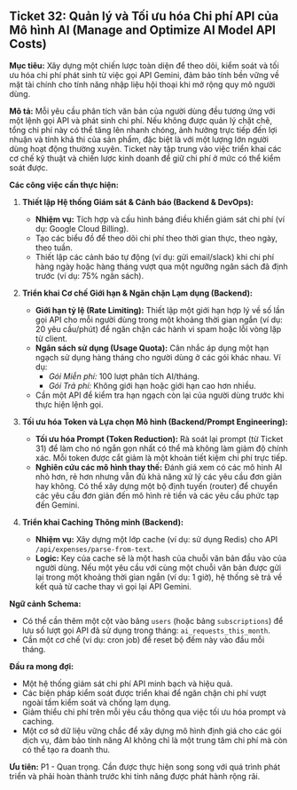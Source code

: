 ## Ticket 32: Quản lý và Tối ưu hóa Chi phí API của Mô hình AI (Manage and Optimize AI Model API Costs)

**Mục tiêu:** Xây dựng một chiến lược toàn diện để theo dõi, kiểm soát và tối ưu hóa chi phí phát sinh từ việc gọi API Gemini, đảm bảo tính bền vững về mặt tài chính cho tính năng nhập liệu hội thoại khi mở rộng quy mô người dùng.

**Mô tả:**
Mỗi yêu cầu phân tích văn bản của người dùng đều tương ứng với một lệnh gọi API và phát sinh chi phí. Nếu không được quản lý chặt chẽ, tổng chi phí này có thể tăng lên nhanh chóng, ảnh hưởng trực tiếp đến lợi nhuận và tính khả thi của sản phẩm, đặc biệt là với một lượng lớn người dùng hoạt động thường xuyên. Ticket này tập trung vào việc triển khai các cơ chế kỹ thuật và chiến lược kinh doanh để giữ chi phí ở mức có thể kiểm soát được.

**Các công việc cần thực hiện:**

1.  **Thiết lập Hệ thống Giám sát & Cảnh báo (Backend & DevOps):**
    -   **Nhiệm vụ:** Tích hợp và cấu hình bảng điều khiển giám sát chi phí (ví dụ: Google Cloud Billing).
    -   Tạo các biểu đồ để theo dõi chi phí theo thời gian thực, theo ngày, theo tuần.
    -   Thiết lập các cảnh báo tự động (ví dụ: gửi email/slack) khi chi phí hàng ngày hoặc hàng tháng vượt qua một ngưỡng ngân sách đã định trước (ví dụ: 75% ngân sách).

2.  **Triển khai Cơ chế Giới hạn & Ngăn chặn Lạm dụng (Backend):**
    -   **Giới hạn tỷ lệ (Rate Limiting):** Thiết lập một giới hạn hợp lý về số lần gọi API cho mỗi người dùng trong một khoảng thời gian ngắn (ví dụ: 20 yêu cầu/phút) để ngăn chặn các hành vi spam hoặc lỗi vòng lặp từ client.
    -   **Ngân sách sử dụng (Usage Quota):** Cân nhắc áp dụng một hạn ngạch sử dụng hàng tháng cho người dùng ở các gói khác nhau. Ví dụ:
        -   *Gói Miễn phí:* 100 lượt phân tích AI/tháng.
        -   *Gói Trả phí:* Không giới hạn hoặc giới hạn cao hơn nhiều.
    -   Cần một API để kiểm tra hạn ngạch còn lại của người dùng trước khi thực hiện lệnh gọi.

3.  **Tối ưu hóa Token và Lựa chọn Mô hình (Backend/Prompt Engineering):**
    -   **Tối ưu hóa Prompt (Token Reduction):** Rà soát lại prompt (từ Ticket 31) để làm cho nó ngắn gọn nhất có thể mà không làm giảm độ chính xác. Mỗi token được cắt giảm là một khoản tiết kiệm chi phí trực tiếp.
    -   **Nghiên cứu các mô hình thay thế:** Đánh giá xem có các mô hình AI nhỏ hơn, rẻ hơn nhưng vẫn đủ khả năng xử lý các yêu cầu đơn giản hay không. Có thể xây dựng một bộ định tuyến (router) để chuyển các yêu cầu đơn giản đến mô hình rẻ tiền và các yêu cầu phức tạp đến Gemini.

4.  **Triển khai Caching Thông minh (Backend):**
    -   **Nhiệm vụ:** Xây dựng một lớp cache (ví dụ: sử dụng Redis) cho API `/api/expenses/parse-from-text`.
    -   **Logic:** Key của cache sẽ là một hash của chuỗi văn bản đầu vào của người dùng. Nếu một yêu cầu với cùng một chuỗi văn bản được gửi lại trong một khoảng thời gian ngắn (ví dụ: 1 giờ), hệ thống sẽ trả về kết quả từ cache thay vì gọi lại API Gemini.

**Ngữ cảnh Schema:**
-   Có thể cần thêm một cột vào bảng `users` (hoặc bảng `subscriptions`) để lưu số lượt gọi API đã sử dụng trong tháng: `ai_requests_this_month`.
-   Cần một cơ chế (ví dụ: cron job) để reset bộ đếm này vào đầu mỗi tháng.

**Đầu ra mong đợi:**
-   Một hệ thống giám sát chi phí API minh bạch và hiệu quả.
-   Các biện pháp kiểm soát được triển khai để ngăn chặn chi phí vượt ngoài tầm kiểm soát và chống lạm dụng.
-   Giảm thiểu chi phí trên mỗi yêu cầu thông qua việc tối ưu hóa prompt và caching.
-   Một cơ sở dữ liệu vững chắc để xây dựng mô hình định giá cho các gói dịch vụ, đảm bảo tính năng AI không chỉ là một trung tâm chi phí mà còn có thể tạo ra doanh thu.

**Ưu tiên:** P1 - Quan trọng. Cần được thực hiện song song với quá trình phát triển và phải hoàn thành trước khi tính năng được phát hành rộng rãi.